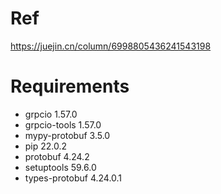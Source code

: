 # Ref

https://juejin.cn/column/6998805436241543198

# Requirements

- grpcio         1.57.0
- grpcio-tools   1.57.0
- mypy-protobuf  3.5.0
- pip            22.0.2
- protobuf       4.24.2
- setuptools     59.6.0
- types-protobuf 4.24.0.1